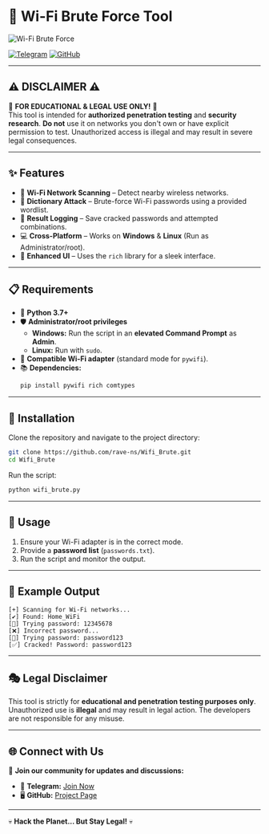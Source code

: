 # 📡 Wi-Fi Brute Force Tool

![Wi-Fi Brute Force](![image](https://github.com/user-attachments/assets/cc91ba6c-d161-4674-a04d-70fadc917ca2)
)  

[![Telegram](https://img.shields.io/badge/Telegram-Group-blue)](https://t.me/yourgroup) [![GitHub](https://img.shields.io/badge/GitHub-Repo-black)](https://github.com/rave-ns/Wifi_Brute)

---

## ⚠️ DISCLAIMER ⚠️

🚨 **FOR EDUCATIONAL & LEGAL USE ONLY!** 🚨  
This tool is intended for **authorized penetration testing** and **security research**. **Do not** use it on networks you don't own or have explicit permission to test. Unauthorized access is illegal and may result in severe legal consequences.

---

## ✨ Features

- 📡 **Wi-Fi Network Scanning** – Detect nearby wireless networks.
- 🔑 **Dictionary Attack** – Brute-force Wi-Fi passwords using a provided wordlist.
- 📝 **Result Logging** – Save cracked passwords and attempted combinations.
- 💻 **Cross-Platform** – Works on **Windows** & **Linux** (Run as Administrator/root).
- 🎨 **Enhanced UI** – Uses the `rich` library for a sleek interface.

---

## 📋 Requirements

- 🐍 **Python 3.7+**
- 🛡️ **Administrator/root privileges**
  - **Windows:** Run the script in an **elevated Command Prompt** as **Admin**.
  - **Linux:** Run with `sudo`.
- 📶 **Compatible Wi-Fi adapter** (standard mode for `pywifi`).
- 📚 **Dependencies:**
  ```bash
  pip install pywifi rich comtypes
  ```

---

## 🚀 Installation

Clone the repository and navigate to the project directory:

```bash
git clone https://github.com/rave-ns/Wifi_Brute.git
cd Wifi_Brute
```

Run the script:

```bash
python wifi_brute.py
```

---

## 📜 Usage

1. Ensure your Wi-Fi adapter is in the correct mode.
2. Provide a **password list** (`passwords.txt`).
3. Run the script and monitor the output.

---

## 🎯 Example Output

```plaintext
[+] Scanning for Wi-Fi networks...
[✔] Found: Home_WiFi
[🔄] Trying password: 12345678
[❌] Incorrect password...
[🔄] Trying password: password123
[✅] Cracked! Password: password123
```

---

## 🎭 Legal Disclaimer

This tool is strictly for **educational and penetration testing purposes only**. Unauthorized use is **illegal** and may result in legal action. The developers are not responsible for any misuse.

---

## 🌐 Connect with Us

📢 **Join our community for updates and discussions:**

- 📡 **Telegram:** [Join Now](https://t.me/yourgroup)
- 🖥️ **GitHub:** [Project Page](https://github.com/rave-ns/Wifi_Brute)

---

💀 **Hack the Planet... But Stay Legal!** 💀
